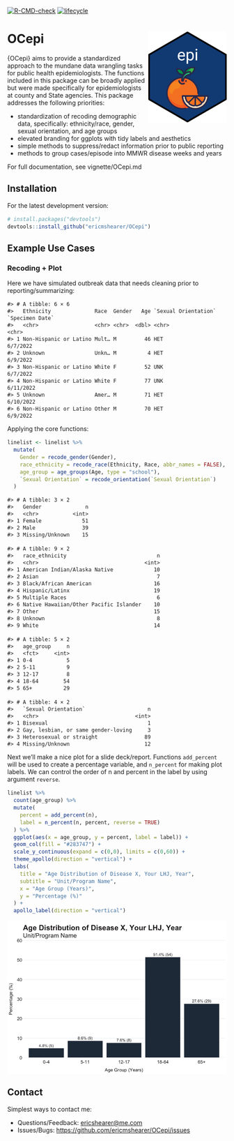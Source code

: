 
<!-- badges: start -->

[![R-CMD-check](https://github.com/ericmshearer/OCepi/actions/workflows/R-CMD-check.yaml/badge.svg)](https://github.com/ericmshearer/OCepi/actions/workflows/R-CMD-check.yaml)
[![lifecycle](https://img.shields.io/badge/lifecycle-experimental-brightgreen.svg)](https://lifecycle.r-lib.org/articles/stages.html#experimental)

<!-- badges: end -->

# OCepi <img src="man/figures/hex_sticker.png" align="right" width="180"/>

{OCepi} aims to provide a standardized approach to the mundane data
wrangling tasks for public health epidemiologists. The functions
included in this package can be broadly applied but were made
specifically for epidemiologists at county and State agencies. This
package addresses the following priorities:

- standardization of recoding demographic data, specifically:
  ethnicity/race, gender, sexual orientation, and age groups
- elevated branding for ggplots with tidy labels and aesthetics
- simple methods to suppress/redact information prior to public
  reporting
- methods to group cases/episode into MMWR disease weeks and years

For full documentation, see vignette/OCepi.md

## Installation

For the latest development version:

``` r
# install.packages("devtools")
devtools::install_github("ericmshearer/OCepi")
```

## Example Use Cases

### Recoding + Plot

Here we have simulated outbreak data that needs cleaning prior to
reporting/summarizing:

    #> # A tibble: 6 × 6
    #>   Ethnicity              Race  Gender   Age `Sexual Orientation` `Specimen Date`
    #>   <chr>                  <chr> <chr>  <dbl> <chr>                <chr>          
    #> 1 Non-Hispanic or Latino Mult… M         46 HET                  6/7/2022       
    #> 2 Unknown                Unkn… M          4 HET                  6/9/2022       
    #> 3 Non-Hispanic or Latino White F         52 UNK                  6/7/2022       
    #> 4 Non-Hispanic or Latino White F         77 UNK                  6/11/2022      
    #> 5 Unknown                Amer… M         71 HET                  6/10/2022      
    #> 6 Non-Hispanic or Latino Other M         70 HET                  6/9/2022

Applying the core functions:

``` r
linelist <- linelist %>%
  mutate(
    Gender = recode_gender(Gender),
    race_ethnicity = recode_race(Ethnicity, Race, abbr_names = FALSE),
    age_group = age_groups(Age, type = "school"),
    `Sexual Orientation` = recode_orientation(`Sexual Orientation`)
  )
```

    #> # A tibble: 3 × 2
    #>   Gender              n
    #>   <chr>           <int>
    #> 1 Female             51
    #> 2 Male               39
    #> 3 Missing/Unknown    15

    #> # A tibble: 9 × 2
    #>   race_ethnicity                             n
    #>   <chr>                                  <int>
    #> 1 American Indian/Alaska Native             10
    #> 2 Asian                                      7
    #> 3 Black/African American                    16
    #> 4 Hispanic/Latinx                           19
    #> 5 Multiple Races                             6
    #> 6 Native Hawaiian/Other Pacific Islander    10
    #> 7 Other                                     15
    #> 8 Unknown                                    8
    #> 9 White                                     14

    #> # A tibble: 5 × 2
    #>   age_group     n
    #>   <fct>     <int>
    #> 1 0-4           5
    #> 2 5-11          9
    #> 3 12-17         8
    #> 4 18-64        54
    #> 5 65+          29

    #> # A tibble: 4 × 2
    #>   `Sexual Orientation`                    n
    #>   <chr>                               <int>
    #> 1 Bisexual                                1
    #> 2 Gay, lesbian, or same gender-loving     3
    #> 3 Heterosexual or straight               89
    #> 4 Missing/Unknown                        12

Next we’ll make a nice plot for a slide deck/report. Functions
`add_percent` will be used to create a percentage variable, and
`n_percent` for making plot labels. We can control the order of n and
percent in the label by using argument `reverse`.

``` r
linelist %>%
  count(age_group) %>%
  mutate(
    percent = add_percent(n),
    label = n_percent(n, percent, reverse = TRUE)
  ) %>%
  ggplot(aes(x = age_group, y = percent, label = label)) +
  geom_col(fill = "#283747") +
  scale_y_continuous(expand = c(0,0), limits = c(0,60)) +
  theme_apollo(direction = "vertical") +
  labs(
    title = "Age Distribution of Disease X, Your LHJ, Year",
    subtitle = "Unit/Program Name",
    x = "Age Group (Years)",
    y = "Percentage (%)"
  ) +
  apollo_label(direction = "vertical")
```

<img src="man/figures/README-plot-1.png" style="display: block; margin: auto;" />

## Contact

Simplest ways to contact me:

- Questions/Feedback: <ericshearer@me.com>
- Issues/Bugs: <https://github.com/ericmshearer/OCepi/issues>
